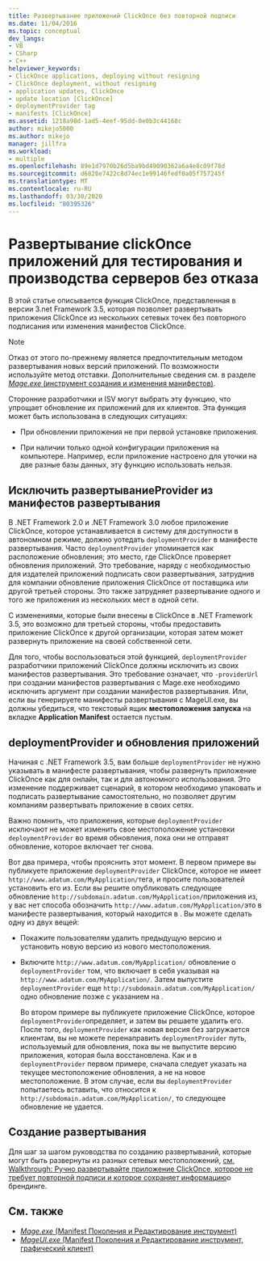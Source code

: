```yaml
---
title: Развертывание приложений ClickOnce без повторной подписи
ms.date: 11/04/2016
ms.topic: conceptual
dev_langs:
- VB
- CSharp
- C++
helpviewer_keywords:
- ClickOnce applications, deploying without resigning
- ClickOnce deployment, without resigning
- application updates, ClickOnce
- update location [ClickOnce]
- deploymentProvider tag
- manifests [ClickOnce]
ms.assetid: 1218a98d-1ad5-4eef-95dd-0e0b3c44168c
author: mikejo5000
ms.author: mikejo
manager: jillfra
ms.workload:
- multiple
ms.openlocfilehash: 89e1d7970b26d5ba9bd49090362a6a4e8c09f78d
ms.sourcegitcommit: d6828e7422c8d74ec1e99146fedf0a05f757245f
ms.translationtype: MT
ms.contentlocale: ru-RU
ms.lasthandoff: 03/30/2020
ms.locfileid: "80395326"
---
```

# <a name="deploy-clickonce-applications-for-testing-and-production-servers-without-resigning"></a>Развертывание clickOnce приложений для тестирования и производства серверов без отказа
В этой статье описывается функция ClickOnce, представленная в версии 3.net Framework 3.5, которая позволяет развертывать приложения ClickOnce из нескольких сетевых точек без повторного подписания или изменения манифестов ClickOnce.

> [!NOTE]
> Отказ от этого по-прежнему является предпочтительным методом развертывания новых версий приложений. По возможности используйте метод отставки. Дополнительные сведения см. в разделе [*Mage.exe* (инструмент создания и изменения манифестов)](/dotnet/framework/tools/mage-exe-manifest-generation-and-editing-tool).

 Сторонние разработчики и ISV могут выбрать эту функцию, что упрощает обновление их приложений для их клиентов. Эта функция может быть использована в следующих ситуациях:

- При обновлении приложения не при первой установке приложения.

- При наличии только одной конфигурации приложения на компьютере. Например, если приложение настроено для уточки на две разные базы данных, эту функцию использовать нельзя.

## <a name="exclude-deploymentprovider-from-deployment-manifests"></a>Исключить развертываниеProvider из манифестов развертывания
 В .NET Framework 2.0 и .NET Framework 3.0 любое приложение ClickOnce, которое устанавливается в систему для доступности в автономном режиме, должно уотедать `deploymentProvider` в манифесте развертывания. Часто `deploymentProvider` упоминается как расположение обновления; это место, где ClickOnce проверяет обновления приложений. Это требование, наряду с необходимостью для издателей приложений подписать свои развертывания, затруднив для компании обновление приложения ClickOnce от поставщика или другой третьей стороны. Это также затрудняет развертывание одного и того же приложения из нескольких мест в одной сети.

 С изменениями, которые были внесены в ClickOnce в .NET Framework 3.5, это возможно для третьей стороны, чтобы предоставить приложение ClickOnce к другой организации, которая затем может развернуть приложение на своей собственной сети.

 Для того, чтобы воспользоваться этой функцией, `deploymentProvider` разработчики приложений ClickOnce должны исключить из своих манифестов развертывания. Это требование означает, что `-providerUrl` при создании манифестов развертывания с Mage.exe необходимо исключить аргумент при создании манифестов развертывания. Или, если вы генерируете манифесты развертывания с MageUI.exe, вы должны убедиться, что текстовый ящик **местоположения запуска** на вкладке **Application Manifest** остается пустым.

## <a name="deploymentprovider-and-application-updates"></a>deploymentProvider и обновления приложений
 Начиная с .NET Framework 3.5, вам больше `deploymentProvider` не нужно указывать в манифесте развертывания, чтобы развернуть приложение ClickOnce как для онлайн, так и для автономного использования. Это изменение поддерживает сценарий, в котором необходимо упаковать и подписать развертывание самостоятельно, но позволяет другим компаниям развертывать приложение в своих сетях.

 Важно помнить, что приложения, которые `deploymentProvider` исключают не может изменить свое местоположение установки `deploymentProvider` во время обновления, пока они не отправят обновление, которое включает тег снова.

 Вот два примера, чтобы прояснить этот момент. В первом примере вы публикуете приложение `deploymentProvider` ClickOnce, которое не имеет `http://www.adatum.com/MyApplication/`тега, и просите пользователей установить его из. Если вы решите опубликовать следующее обновление `http://subdomain.adatum.com/MyApplication/`приложения из, у вас нет способа обозначить `http://www.adatum.com/MyApplication/`это в манифесте развертывания, который находится в . Вы можете сделать одну из двух вещей:

- Покажите пользователям удалить предыдущую версию и установить новую версию из нового местоположения.

- Включите `http://www.adatum.com/MyApplication/` обновление о `deploymentProvider` том, что включает в себя указывая на `http://www.adatum.com/MyApplication/`. Затем выпустите `deploymentProvider` еще `http://subdomain.adatum.com/MyApplication/`одно обновление позже с указанием на .

  Во втором примере вы публикуете приложение ClickOnce, которое `deploymentProvider`определяет, и затем вы решаете удалить его. После того, `deploymentProvider` как новая версия без загружается клиентам, вы не можете перенаправить `deploymentProvider` путь, используемый для обновления, пока вы не выпустите версию приложения, которая была восстановлена. Как и в `deploymentProvider` первом примере, сначала следует указать на текущее местоположение обновления, а не на новое местоположение. В этом случае, если вы `deploymentProvider` попытаетесь вставить, что относится к `http://subdomain.adatum.com/MyApplication/`, то следующее обновление не удается.

## <a name="create-a-deployment"></a>Создание развертывания
 Для шаг за шагом руководства по созданию развертываний, которые могут быть развернуты из разных сетевых местоположений, [см. Walkthrough: Ручно развертывайте приложение ClickOnce, которое не требует повторной подписи и которое сохраняет информацию](../deployment/walkthrough-manually-deploying-a-clickonce-app-no-re-signing-required.md)о брендинге.

## <a name="see-also"></a>См. также
- [*Mage.exe* (Manifest Поколения и Редактирование инструмент)](/dotnet/framework/tools/mage-exe-manifest-generation-and-editing-tool)
- [*MageUI.exe* (Manifest Поколения и Редактирование инструмент, графический клиент)](/dotnet/framework/tools/mageui-exe-manifest-generation-and-editing-tool-graphical-client)
